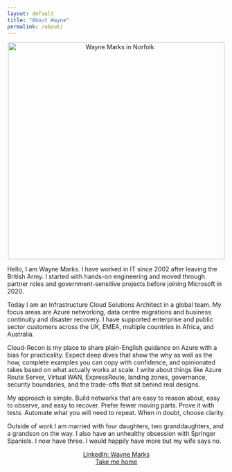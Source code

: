 ```yaml
---
layout: default
title: "About Wayne"
permalink: /about/
---
```


<p align="center">
  <img src="{{ '/assets/images/WM-NFK.jpg' | relative_url }}" alt="Wayne Marks in Norfolk" width="500">
</p>

Hello, I am Wayne Marks. I have worked in IT since 2002 after leaving the British Army. I started with hands-on engineering and moved through partner roles and government-sensitive projects before joining Microsoft in 2020.

Today I am an Infrastructure Cloud Solutions Architect in a global team. My focus areas are Azure networking, data centre migrations and business continuity and disaster recovery. I have supported enterprise and public sector customers across the UK, EMEA, multiple countries in Africa, and Australia.

Cloud-Recon is my place to share plain-English guidance on Azure with a bias for practicality. Expect deep dives that show the why as well as the how, complete examples you can copy with confidence, and opinionated takes based on what actually works at scale. I write about things like Azure Route Server, Virtual WAN, ExpressRoute, landing zones, governance, security boundaries, and the trade-offs that sit behind real designs.

My approach is simple. Build networks that are easy to reason about, easy to observe, and easy to recover. Prefer fewer moving parts. Prove it with tests. Automate what you will need to repeat. When in doubt, choose clarity.

Outside of work I am married with four daughters, two granddaughters, and a grandson on the way. I also have an unhealthy obsession with Springer Spaniels. I now have three. I would happily have more but my wife says no.

<p align="center">
  <a href="https://www.linkedin.com/in/wayne-marks" target="_blank" rel="noopener">LinkedIn: Wayne Marks</a><br>
  <a href="https://cloud-recon.github.io/Azure-Blog/">Take me home</a>
</p>
